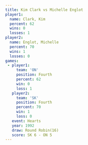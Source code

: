 ```yaml
---
title: Kim Clark vs Michelle Englot
player1:                
  name: Clark, Kim      
  percent: 62           
  wins: 0               
  losses: 1             
player2:                
  name: Englot, Michelle
  percent: 70           
  wins: 1               
  losses: 0             
games:
 - player1:          
     team: 'ON'      
     position: Fourth
     percent: 62     
     win: 0          
     loss: 1         
   player2:          
     team: 'SK'      
     position: Fourth
     percent: 70     
     win: 1          
     loss: 0         
   event: Hearts        
   year: 1992           
   draw: Round Robin(16)
   score: SK 6 - ON 5   
---
```


